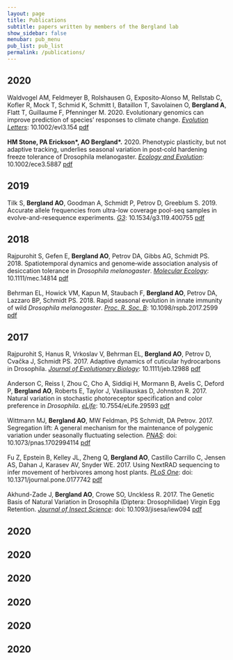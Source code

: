 ```yaml
---
layout: page
title: Publications
subtitle: papers written by members of the Bergland lab
show_sidebar: false
menubar: pub_menu
pub_list: pub_list
permalink: /publications/
---
```

<a id="2020"></a>
## 2020
Waldvogel AM, Feldmeyer B, Rolshausen G, Exposito‐Alonso M, Rellstab C, Kofler R, Mock T, Schmid K, Schmitt I, Bataillon T, Savolainen O, **Bergland A**, Flatt T, Guillaume F, Pfenninger M. 2020. Evolutionary genomics can improve prediction of species’ responses to climate change. <a href="https://onlinelibrary.wiley.com/doi/full/10.1002/evl3.154">_Evolution Letters_</a>: 10.1002/evl3.154 [pdf](http://bergland-lab.org/pdfs/Waldvogel_etal_2020.pdf)
<br><br>
**HM Stone, PA Erickson\*, AO Bergland\*.** 2020. Phenotypic plasticity, but not adaptive tracking, underlies seasonal variation in post‐cold hardening freeze tolerance of Drosophila melanogaster. [_Ecology and Evolution_](https://onlinelibrary.wiley.com/doi/full/10.1002/ece3.5887): 10.1002/ece3.5887 [pdf](http://bergland-lab.org/pdfs/Stone_etal_2020.pdf)

<a id="2019"></a>
## 2019
Tilk S, **Bergland AO**, Goodman A, Schmidt P, Petrov D, Greeblum S. 2019. Accurate allele frequencies from ultra-low coverage pool-seq samples in evolve-and-resequence experiments. [_G3_](https://www.g3journal.org/content/9/12/4159.abstract): 10.1534/g3.119.400755 [pdf](http://bergland-lab.org/pdfs/Tilk_etal_2019.pdf)

<a id="2018"></a>
## 2018
Rajpurohit S, Gefen E, **Bergland AO**, Petrov DA, Gibbs AG, Schmidt PS. 2018. Spatiotemporal dynamics and genome‐wide association analysis of desiccation tolerance in _Drosophila melanogaster_. [_Molecular Ecology_](https://www.ncbi.nlm.nih.gov/pmc/articles/PMC6129450/): 10.1111/mec.14814 [pdf](http://bergland-lab.org/pdfs/Rajpurohit_etal_2018.pdf)
<br><br>
Behrman EL, Howick VM, Kapun M, Staubach F, **Bergland AO**, Petrov DA, Lazzaro BP, Schmidt PS. 2018. Rapid seasonal evolution in innate immunity of wild _Drosophila melanogaster_. [_Proc. R. Soc. B_](https://royalsocietypublishing.org/doi/pdf/10.1098/rspb.2017.2599): 10.1098/rspb.2017.2599 [pdf](http://bergland-lab.org/pdfs/Behrman_etal_2018.pdf)

<a id="2017"></a>
## 2017
Rajpurohit S, Hanus R, Vrkoslav V, Behrman EL, **Bergland AO**, Petrov D, Cvačka J, Schmidt PS. 2017. Adaptive dynamics of cuticular hydrocarbons in Drosophila. [_Journal of Evolutionary Biology_](https://onlinelibrary.wiley.com/doi/full/10.1111/jeb.12988): 10.1111/jeb.12988 [pdf](http://bergland-lab.org/pdfs/Rajpurohit_etal_2017.pdf)
<br><br>
Anderson C, Reiss I, Zhou C, Cho A, Siddiqi H, Mormann B, Avelis C, Deford P, **Bergland AO**, Roberts E, Taylor J, Vasiliauskas D, Johnston R. 2017. Natural variation in stochastic photoreceptor specification and color preference in _Drosophila_. [_eLife_](https://elifesciences.org/articles/29593): 10.7554/eLife.29593 [pdf](http://bergland-lab.org/pdfs/Anderson_etal_2017.pdf)
<br><br>
Wittmann MJ, **Bergland AO**, MW Feldman, PS Schmidt, DA Petrov. 2017. Segregation lift: A general mechanism for the maintenance of polygenic variation under seasonally fluctuating selection. [_PNAS_](http://www.pnas.org/content/early/2017/10/27/1702994114.abstract.html): doi: 10.1073/pnas.1702994114 [pdf](http://bergland-lab.org/pdfs/Wittmann_etal_2017.pdf)
<br><br>
Fu Z, Epstein B, Kelley JL, Zheng Q, **Bergland AO**, Castillo Carrillo C, Jensen AS, Dahan J, Karasev AV, Snyder WE. 2017. Using NextRAD sequencing to infer movement of herbivores among host plants. [_PLoS One_](http://journals.plos.org/plosone/article?id=10.1371/journal.pone.0177742): doi: 10.1371/journal.pone.0177742 [pdf](http://bergland-lab.org/pdfs/Fu_etal_2017.pdf)
<br><br>
Akhund-Zade J, **Bergland AO**, Crowe SO, Unckless R. 2017. The Genetic Basis of Natural Variation in Drosophila (Diptera: Drosophilidae) Virgin Egg Retention. [_Journal of Insect Science_](http://jinsectscience.oxfordjournals.org/cgi/content/full/iew094?ijkey=cjJJem7tP3As9AR&keytype=ref): doi: 10.1093/jisesa/iew094 [pdf](http://bergland-lab.org/pdfs/AkhundZade_etal_2017.pdf)

<a id="2016"></a>
## 2020

<a id="2015"></a>
## 2020

<a id="2014"></a>
## 2020

<a id="2013"></a>
## 2020

<a id="2012"></a>
## 2020

<a id="2011-and-earlier"></a>
## 2020
